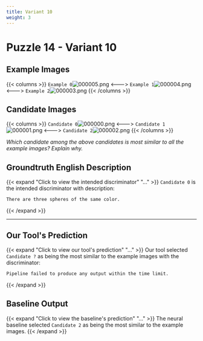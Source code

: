 ```yaml
---
title: Variant 10
weight: 3
---
```


# Puzzle 14 - Variant 10

## Example Images
{{< columns >}}
`Example 0`![000005.png](/clevr-variants/threepack/fovariant-10/render/images/CLEVR_val_000005.png)
<--->
`Example 1`![000004.png](/clevr-variants/threepack/fovariant-10/render/images/CLEVR_val_000004.png)
<--->
`Example 2`![000003.png](/clevr-variants/threepack/fovariant-10/render/images/CLEVR_val_000003.png)
{{< /columns >}}

## Candidate Images
{{< columns >}}
`Candidate 0`![000000.png](/clevr-variants/threepack/fovariant-10/render/images/CLEVR_val_000000.png)
<--->
`Candidate 1`![000001.png](/clevr-variants/threepack/fovariant-10/render/images/CLEVR_val_000001.png)
<--->
`Candidate 2`![000002.png](/clevr-variants/threepack/fovariant-10/render/images/CLEVR_val_000002.png)
{{< /columns >}}

*Which candidate among the above candidates is most similar to all the example images? Explain why.*

## Groundtruth English Description

{{< expand "Click to view the intended discriminator" "..." >}}
`Candidate 0` is the intended discriminator with description:
```plaintext 
There are three spheres of the same color.
```
{{< /expand >}}

---



## Our Tool's Prediction

{{< expand "Click to view our tool's prediction" "..." >}}
Our tool selected `Candidate ?` as being the most similar to the example images with the discriminator:
```plaintext
Pipeline failed to produce any output within the time limit.
```
{{< /expand >}}



## Baseline Output

{{< expand "Click to view the baseline's prediction" "..." >}}
The neural baseline selected `Candidate 2` as being the most similar to the example images.
{{< /expand >}}

